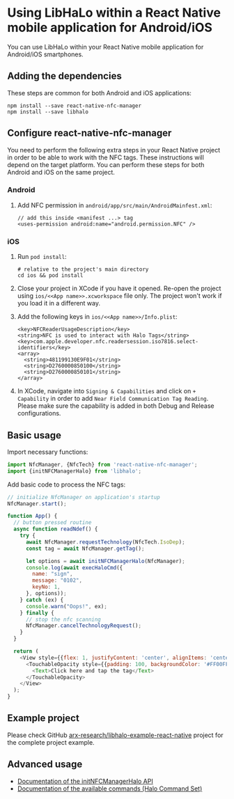 # Using LibHaLo within a React Native mobile application for Android/iOS

You can use LibHaLo within your React Native mobile application for Android/iOS smartphones.

## Adding the dependencies

These steps are common for both Android and iOS applications:

```
npm install --save react-native-nfc-manager
npm install --save libhalo
```

## Configure react-native-nfc-manager

You need to perform the following extra steps in your React Native project in order to be able to work
with the NFC tags. These instructions will depend on the target platform. You can perform these steps
for both Android and iOS on the same project.

### Android

1. Add NFC permission in `android/app/src/main/AndroidMainfest.xml`:
    ```
    // add this inside <manifest ...> tag
    <uses-permission android:name="android.permission.NFC" />
    ```

### iOS

1. Run `pod install`:
   ```
   # relative to the project's main directory
   cd ios && pod install
   ```

2. Close your project in XCode if you have it opened. Re-open the project using
   `ios/<<App name>>.xcworkspace` file only. The project won't work if you load it in a different way.

3. Add the following keys in `ios/<<App name>>/Info.plist`:
    ```
    <key>NFCReaderUsageDescription</key>
    <string>NFC is used to interact with Halo Tags</string>
    <key>com.apple.developer.nfc.readersession.iso7816.select-identifiers</key>
    <array>
      <string>481199130E9F01</string>
      <string>D2760000850100</string>
      <string>D2760000850101</string>
    </array> 
    ```

4. In XCode, navigate into `Signing & Capabilities` and click on `+ Capability` in order to add
    `Near Field Communication Tag Reading`. Please make sure the capability is added in both Debug and Release
    configurations.

## Basic usage

Import necessary functions:

```javascript
import NfcManager, {NfcTech} from 'react-native-nfc-manager';
import {initNFCManagerHalo} from 'libhalo';
```

Add basic code to process the NFC tags:

```javascript
// initialize NfcManager on application's startup
NfcManager.start();

function App() {
  // button pressed routine
  async function readNdef() {
    try {
      await NfcManager.requestTechnology(NfcTech.IsoDep);
      const tag = await NfcManager.getTag();

      let options = await initNFCManagerHalo(NfcManager);
      console.log(await execHaloCmd({
        name: "sign",
        message: "0102",
        keyNo: 1,
      }, options));
    } catch (ex) {
      console.warn("Oops!", ex);
    } finally {
      // stop the nfc scanning
      NfcManager.cancelTechnologyRequest();
    }
  }

  return (
    <View style={{flex: 1, justifyContent: 'center', alignItems: 'center'}}>
      <TouchableOpacity style={{padding: 100, backgroundColor: '#FF00FF'}} onPress={readNdef}>
        <Text>Click here and tap the tag</Text>
      </TouchableOpacity>
    </View>
  );
}
```

## Example project

Please check GitHub [arx-research/libhalo-example-react-native](https://github.com/arx-research/libhalo-example-react-native) project for the complete project example.

## Advanced usage

* [Documentation of the initNFCManagerHalo API](/docs/api-init-nfc-manager-halo.md)
* [Documentation of the available commands (Halo Command Set)](/docs/halo-command-set.md)
